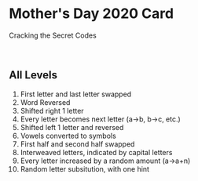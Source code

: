 # Mother's Day 2020 Card

Cracking the Secret Codes

<br />

## All Levels

1. First letter and last letter swapped
2. Word Reversed
3. Shifted right 1 letter
4. Every letter becomes next letter (a->b, b->c, etc.)
5. Shifted left 1 letter and reversed
6. Vowels converted to symbols
7. First half and second half swapped
8. Interweaved letters, indicated by capital letters
9. Every letter increased by a random amount (a->a+n)
10. Random letter subsitution, with one hint
